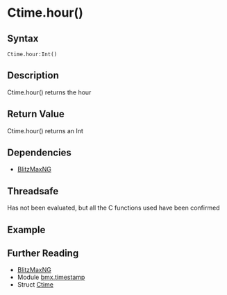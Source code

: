 # Ctime.hour()

## Syntax
```
Ctime.hour:Int()
``` 

## Description

Ctime.hour() returns the hour

## Return Value
Ctime.hour() returns an Int

## Dependencies
* [BlitzMaxNG](https://blitzmax.org)

## Threadsafe
Has not been evaluated, but all the C functions used have been confirmed

## Example

## Further Reading
* [BlitzMaxNG](https://blitzmax.org)
* Module [bmx.timestamp](../README.md)
* Struct [Ctime](Ctime.md)
